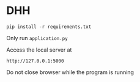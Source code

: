 # DHH

```
pip install -r requirements.txt
```
Only run `application.py`

Access the local server at 
```
http://127.0.0.1:5000
```

Do not close browser while the program is running

